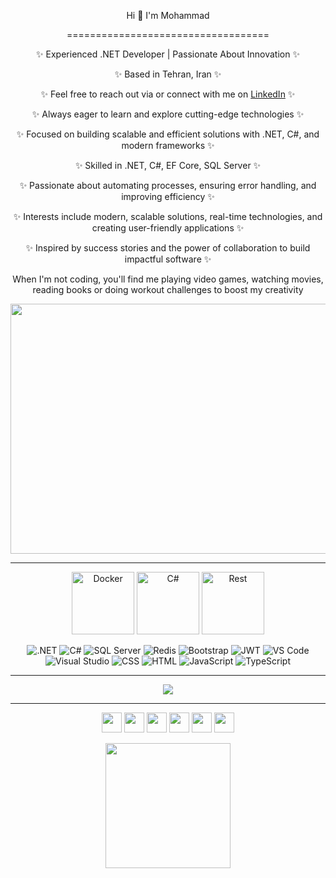 <p align="center">Hi 👋 I'm Mohammad</p>

<p align="center">===================================</p>

<p align="center">✨ Experienced .NET Developer | Passionate About Innovation ✨ </p>

<p align="center">✨ Based in Tehran, Iran ✨ </p>

<p align="center">✨ Feel free to reach out via or connect with me on <a href="https://www.linkedin.com/in/">LinkedIn</a> ✨ </p>

<p align="center">✨ Always eager to learn and explore cutting-edge technologies ✨ </p>

<p align="center">✨ Focused on building scalable and efficient solutions with .NET, C#, and modern frameworks ✨ </p>

<p align="center">✨ Skilled in .NET, C#, EF Core, SQL Server ✨ </p>

<p align="center">✨ Passionate about automating processes, ensuring error handling, and improving efficiency ✨ </p>

<p align="center">✨ Interests include modern, scalable solutions, real-time technologies, and creating user-friendly applications ✨ </p>

<p align="center">✨ Inspired by success stories and the power of collaboration to build impactful software ✨ </p>

<p align="center"> When I'm not coding, you'll find me playing video games, watching movies, reading books or doing workout challenges to boost my creativity </p>


<p align="center">
    <img src="https://user-images.githubusercontent.com/74038190/212750672-2f3f2b50-c84f-4ed8-a60a-849ae69ff9df.gif" width="600" height="400">
</p>

<hr/>

<p align="center">
    <img src="https://techstack-generator.vercel.app/docker-icon.svg" alt="Docker" width="100" height="100"/>
    <img src="https://techstack-generator.vercel.app/csharp-icon.svg" alt="C#" width="100" height="100"/>
    <img src="https://techstack-generator.vercel.app/restapi-icon.svg" alt="Rest" width="100" height="100"/>
</p>

<p align="center">

<img src="https://img.shields.io/badge/.NET-5C2D91?style=for-the-badge&logo=.net&logoColor=white" alt=".NET" />
<img src="https://img.shields.io/badge/c%23-%23239120.svg?style=for-the-badge&logo=csharp&logoColor=white" alt="C#" />
<img src="https://img.shields.io/badge/Microsoft%20SQL%20Server-CC2927?style=for-the-badge&logo=microsoft%20sql%20server&logoColor=white" alt="SQL Server" />
<img src="https://img.shields.io/badge/redis-%23DD0031.svg?style=for-the-badge&logo=redis&logoColor=white" alt="Redis" />
<img src="https://img.shields.io/badge/bootstrap-%238511FA.svg?style=for-the-badge&logo=bootstrap&logoColor=white" alt="Bootstrap" />
<img src="https://img.shields.io/badge/JWT-black?style=for-the-badge&logo=JSON%20web%20tokens" alt="JWT" />
<img src="https://img.shields.io/badge/Visual%20Studio%20Code-0078d7.svg?style=for-the-badge&logo=visual-studio-code&logoColor=white" alt="VS Code" />
<img src="https://img.shields.io/badge/Visual%20Studio-5C2D91.svg?style=for-the-badge&logo=visual-studio&logoColor=white" alt="Visual Studio" />
<img src="https://img.shields.io/badge/css3-%231572B6.svg?style=for-the-badge&logo=css3&logoColor=white" alt="CSS" />
<img src="https://img.shields.io/badge/html5-%23E34F26.svg?style=for-the-badge&logo=html5&logoColor=white" alt="HTML" />
<img src="https://img.shields.io/badge/javascript-%23323330.svg?style=for-the-badge&logo=javascript&logoColor=%23F7DF1E" alt="JavaScript" />
<img src="https://img.shields.io/badge/typescript-%23007ACC.svg?style=for-the-badge&logo=typescript&logoColor=white" alt="TypeScript" />

</p>
<hr/>
<p align="center">
    <img src="http://github-profile-summary-cards.vercel.app/api/cards/profile-details?username=MBakhtiari97&theme=dark">
</p>

<hr/>
<p align="center"> <a href="https://www.facebook.com/profile.php?id=100081131992040" target="_blank" rel="noreferrer"><img src="https://raw.githubusercontent.com/danielcranney/readme-generator/main/public/icons/socials/facebook.svg" width="32" height="32" /></a> <a href="https://www.github.com/MBakhtiari97" target="_blank" rel="noreferrer"><img src="https://raw.githubusercontent.com/danielcranney/readme-generator/main/public/icons/socials/github.svg" width="32" height="32" /></a> <a href="http://www.instagram.com/mohammad_bakhtiari_97" target="_blank" rel="noreferrer"><img src="https://raw.githubusercontent.com/danielcranney/readme-generator/main/public/icons/socials/instagram.svg" width="32" height="32" /></a> <a href="https://www.stackoverflow.com/users/16778005" target="_blank" rel="noreferrer"><img src="https://raw.githubusercontent.com/danielcranney/readme-generator/main/public/icons/socials/stackoverflow.svg" width="32" height="32" /></a> <a href="https://www.linkedin.com/in/mohammad-bakhtiarii97" target="_blank" rel="noreferrer"><img src="https://raw.githubusercontent.com/danielcranney/readme-generator/main/public/icons/socials/linkedin.svg" width="32" height="32" /></a> <a href="https://mbakhtiaridev.info/" target="_blank" rel="noreferrer"><img src="https://raw.githubusercontent.com/danielcranney/readme-generator/main/public/icons/socials/devdotto.svg" width="32" height="32" /></a></p>
<p align="center">
    <a href="https://www.buymeacoffee.com/mbakhtiari97"><img src="https://cdn.buymeacoffee.com/buttons/v2/default-yellow.png" width="200" /></a>
</p>
